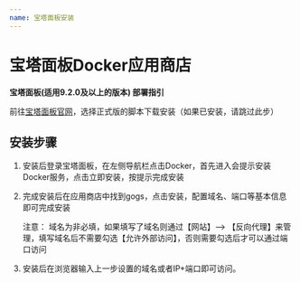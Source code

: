 ```yaml
---
name: 宝塔面板安装
---
```


# 宝塔面板Docker应用商店

**宝塔面板(适用9.2.0及以上的版本) 部署指引**

 前往[宝塔面板官网](https://www.bt.cn/new/download.html)，选择正式版的脚本下载安装（如果已安装，请跳过此步）

## 安装步骤

1. 安装后登录宝塔面板，在左侧导航栏点击Docker，首先进入会提示安装Docker服务，点击立即安装，按提示完成安装
   
2. 完成安装后在应用商店中找到gogs，点击安装，配置域名、端口等基本信息即可完成安装

   注意：
域名为非必填，如果填写了域名则通过【网站】--> 【反向代理】来管理，填写域名后不需要勾选【允许外部访问】，否则需要勾选后才可以通过端口访问

3. 安装后在浏览器输入上一步设置的域名或者IP+端口即可访问。
   
